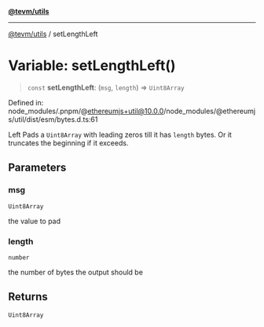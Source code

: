 [**@tevm/utils**](../README.md)

***

[@tevm/utils](../globals.md) / setLengthLeft

# Variable: setLengthLeft()

> `const` **setLengthLeft**: (`msg`, `length`) => `Uint8Array`

Defined in: node\_modules/.pnpm/@ethereumjs+util@10.0.0/node\_modules/@ethereumjs/util/dist/esm/bytes.d.ts:61

Left Pads a `Uint8Array` with leading zeros till it has `length` bytes.
Or it truncates the beginning if it exceeds.

## Parameters

### msg

`Uint8Array`

the value to pad

### length

`number`

the number of bytes the output should be

## Returns

`Uint8Array`
